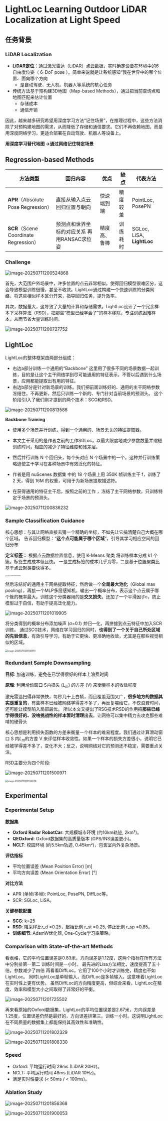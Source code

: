 # LightLoc Learning Outdoor LiDAR Localization at Light Speed

## 任务背景

### **LiDAR Localization**

- **LiDAR定位**：通过激光雷达（LiDAR）点云数据，实时确定设备在环境中的6自由度位姿（ 6-DoF pose ）。简单来说就是让系统感知“我在世界中的哪个位置、面向哪个方向
  - 是自动驾驶、无人机、机器人等系统的核心任务
- 传统方法基于预构建3D地图（Map-based Methods），通过把当前查询点和地图匹配来估计位置
  - 存储成本
  - 通信开销

因此，越来越多研究希望用深度学习方法“记住场景”，在推理过程中，这些方法消除了对预构建地图的需求，从而降低了存储和通信要求。它们不再依赖地图，而是用深度网络学习，更适合部署在自动驾驶、机器人等设备上。

**用深度学习替代地图 →通过网络记住特定场景**

## **Regression-based Methods**

| 方法类型                                | 回归内容                                        | 优点         | 缺点     | 代表方法                  |
| --------------------------------------- | ----------------------------------------------- | ------------ | -------- | ------------------------- |
| **APR**（Absolute  Pose Regression）    | 直接从输入点云回归位置与朝向                    | 快速端到端   | 精度较差 | PointLoc, PosePN          |
| **SCR**（Scene  Coordinate Regression） | 预测点和世界坐标的对应关系     再用RANSAC求位姿 | 精度高、鲁棒 | 训练耗时 | SGLoc, LiSA, **LightLoc** |

### Challenge 

![image-20250711200524868](./assets/image-20250711200524868.png)

首先，大范围户外场景中，许多位置的点云非常相似。使得回归模型很难区分，这会导致模型训练很慢，甚至不收敛。LightLoc通过构建一个快速训练的分类网络，将这些相似样本区分开来，指导回归任务，提升效率。

其次，数据量大，这导致了大量的计算和存储需求。LightLoc设计了一个冗余样本下采样算法（RSD），把那些“模型已经学会了”的样本移除，专注训练困难样本，从而节省大量训练时间。

![image-20250711200727752](./assets/image-20250711200727752.png)

## LightLoc

LightLoc的整体框架由两部分组成：

- 右边a部分训练一个通用的“Backbone” 这里用了很多不同的场景数据一起训练，目的是让这个主干网络学到尽可能通用的特征表示，不管以后遇到什么场景，应用都能提取出有用的特征。
- 右边b部分是针对新场景的训练。我们把前面训练好的、通用的主干网络参数冻结住，不再更新，然后只训练一个新的、专门针对当前场景的预测头。
  这个阶段引I入了我们刚才提到的两个技术：SCG和RSD。

![image-20250711200813586](./assets/image-20250711200813586.png)

**Backbone Training**

- 使用多个场景并行训练，得到一个通用的、场景无关的特征提取器。

- 本文主干采用的是作者之前的工作SGLoc，以最大限度地减少参数数量并缩短训练时间，相应的减少了特征维度和残差层。

- 然后并行训练 N 个回归头，每个头对应 N 个场景中的一个。这种并行训练策略迫使主干学习在各种场景中有效泛化的特征。

- 作者是用 nuScenes 数据集  中的 18 个场景上用 350K 帧训练主干 f，训练了 2 天，得到 16M 的权重，可用于为新场景提取描述符。

- 在获得通用的特征主干后，按照之前的工作 ，冻结了主干网络参数，只训练特定于场景的预测头。


![image-20250711200836232](./assets/image-20250711200836232.png)

### **Sample Classification Guidance**

核心思想：与其让网络直接去猜一个精确的坐标，不如先让它搞清楚自己大概在哪个区域。
告诉回归模型：“**这个点可能属于哪个区域**”，引导其学习相应空间的回归分布

**定义标签：**
根据点云数据位置信息，使用 K-Means 聚类 将训练样本分成 k1 个簇。标签生成成本低且快。
一是生成标签的成本几乎为零，二是基于位置聚类比基于点云聚类要快得多。

<img src="./assets/image-20250711201001650.png" alt="image-20250711201001650" style="zoom:25%;" />

然后冻结好的通用主干网络提取特征，然后做一个**全局最大池化**（Global max pooling），再接一个MLP多层感知机，输出一个概率分布，表示这个点云属于哪个簇的概率最大。训练这个分类器用的是**交叉损失**，还加了一个平滑因子ε，防止模型过于自信，有助于提高泛化能力。

![image-20250711201019905](./assets/image-20250711201019905.png)

将分类得到的概率分布添加噪声 (σ=0.1) 并归一化，再拼接到点云特征中加入SCR训练。
通过SCG技术，网络在学习回归的同时，**也得到了一个关于自己所处区域的先验信息**，有效引导学习，有助于它更快、更准确地收敛，尤其是在那些视觉相似的区域。

<img src="./assets/image-20250711201130551.png" alt="image-20250711201130551" style="zoom:50%;" />

### **Redundant Sample Downsampling**

**目标**: 加速训练，避免在已学得很好的样本上浪费时间

**原理**: 利用滑动窗口 S内损失 ($L_m$) 的方差 (V) 来衡量样本的收敛程度

激光雷达扫得非常快快，每秒几十上白帧，而且覆盖范围又广，**很多地方的数据其实是重复的**，有些样本已经被网络学得差不多了，再反复喂给它，不仅浪费时间，还可能让模型陷入局部最优。
所以本文又提出了RSG技术RSD的作用把**那些已经学得很好的、没啥挑战性的样本暂时清理出去**，让网络可以集中精力去攻克那些难啃的硬骨头

核心思想是利用损失函数的方差来衡量一个样本的难易程度。我们通过计算滑动窗口 S 内$L_m$的方差 V 来评估样本收敛性。如果一个样本的损失方差很小，说明它已经被学得差不多了，变化不大；反之，说明网络对它的预测还不稳定，需要重点关注。

RSD主要分为四个阶段:

![image-20250711201500971](./assets/image-20250711201500971.png)

<img src="./assets/image-20250711201524038.png" alt="image-20250711201524038" style="zoom:50%;" />

## **Experimental**

### **Experimental Setup**

**数据集**

- **Oxford Radar** **RobotCar**: 大规模城市环境 (约10km轨迹, 2km²)。
- **QEOxford**: Oxford数据集的高质量版本 (GPS/INS误差更小)。
- **NCLT**: 校园环境 (约5.5km轨迹, 0.45km²)，包含室内外复杂场景。

**评估指标**

- 平均位置误差 (Mean Position Error) [m]
- 平均方向误差 (Mean Orientation Error) [°]

**对比方法**

- APR (单帧/多帧): PointLoc, PosePN, DiffLoc等。
- SCR: SGLoc, LiSA。

**关键参数配置**

- **SCG**: k=25
- **RSD**: 降采样比r_d =0.25，起始比例 r_st =0.25, 停止比例 r_sp =0.85。
- **训练细节**: AdamW优化器, One-Cycle学习率策略。

### **Comparison with State-of-the-art Methods**

看表格，它的平均位置误差是0.83米，方向误差是1.12度，这两个指标在所有方法中分别排第一第二
训练时间是一小时。
最先进的Lisa方法相比，速度提高了五十倍，参数减少了四倍
再看看DiffLoc，它用了100个小时才训练完，精度也不如LightLoc。
同时LightLoc是单帧输入，而DiffLoc是多帧输入，这意味着LightLoc在实时性上更有优势。
虽然DiffLoc的方向精度更高，但综合来看，LightLoc在精度、效率和模型大小之间取得了非常好的平衡。

![image-20250711201725502](./assets/image-20250711201725502.png)

再来看原始的Oxford数据集，LightLoc的平均位置误差是2.67米，方向误差是1.25度，位置误差仍然是最好的，方向误差排第三。训练一小时。这说明LightLoc在不同质量的数据集上都能保持其高效性和准确性。

![image-20250711201802329](./assets/image-20250711201802329.png)

![image-20250711201808330](./assets/image-20250711201808330.png)

### **Speed**

- Oxford: 平均运行时间 29ms (LiDAR 20Hz)。
- NCLT: 平均运行时间 48ms (LiDAR 10Hz)。
- 满足实时性要求 (< 50ms / < 100ms)。

### **Ablation Study**

![image-20250711201856368](./assets/image-20250711201856368.png)

![image-20250711201900053](./assets/image-20250711201900053.png)